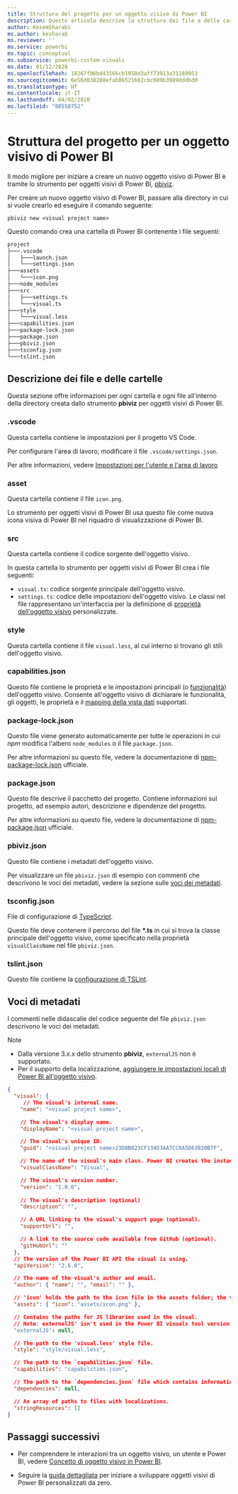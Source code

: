 ```yaml
---
title: Struttura del progetto per un oggetto visivo di Power BI
description: Questo articolo descrive la struttura dei file e delle cartelle del progetto per un oggetto visivo di Power BI
author: KesemSharabi
ms.author: kesharab
ms.reviewer: ''
ms.service: powerbi
ms.topic: conceptual
ms.subservice: powerbi-custom-visuals
ms.date: 01/12/2020
ms.openlocfilehash: 18267f06bd43166cb1958d3aff73913a31189953
ms.sourcegitcommit: 6e56d038280efab86521602cbc089b3989dddbd0
ms.translationtype: HT
ms.contentlocale: it-IT
ms.lasthandoff: 04/02/2020
ms.locfileid: "80550752"
---
```

# <a name="power-bi-visual-project-structure"></a>Struttura del progetto per un oggetto visivo di Power BI

Il modo migliore per iniziare a creare un nuovo oggetto visivo di Power BI è tramite lo strumento per oggetti visivi di Power BI, [pbiviz](https://www.npmjs.com/package/powerbi-visuals-tools).

Per creare un nuovo oggetto visivo di Power BI, passare alla directory in cui si vuole crearlo ed eseguire il comando seguente:

`pbiviz new <visual project name>`

Questo comando crea una cartella di Power BI contenente i file seguenti:

```markdown
project
├───.vscode
│   ├───launch.json
│   └───settings.json
├───assets
│   └───icon.png
├───node_modules
├───src
│   ├───settings.ts
│   └───visual.ts
├───style
│   └───visual.less
├───capabilities.json
├───package-lock.json
├───package.json
├───pbiviz.json
├───tsconfig.json
└───tslint.json
```

## <a name="folder-and-file-description"></a>Descrizione dei file e delle cartelle

Questa sezione offre informazioni per ogni cartella e ogni file all'interno della directory creata dallo strumento **pbiviz** per oggetti visivi di Power BI.  

### <a name="vscode"></a>.vscode

Questa cartella contiene le impostazioni per il progetto VS Code.

Per configurare l'area di lavoro, modificare il file `.vscode/settings.json`.

Per altre informazioni, vedere [Impostazioni per l'utente e l'area di lavoro](https://code.visualstudio.com/docs/getstarted/settings)

### <a name="assets"></a>asset

Questa cartella contiene il file `icon.png`.

Lo strumento per oggetti visivi di Power BI usa questo file come nuova icona visiva di Power BI nel riquadro di visualizzazione di Power BI.

### <a name="src"></a>src

Questa cartella contiene il codice sorgente dell'oggetto visivo.

In questa cartella lo strumento per oggetti visivi di Power BI crea i file seguenti:
* `visual.ts`: codice sorgente principale dell'oggetto visivo.
* `settings.ts`: codice delle impostazioni dell'oggetto visivo. Le classi nel file rappresentano un'interfaccia per la definizione di [proprietà dell'oggetto visivo](./objects-properties.md#properties) personalizzate.

### <a name="style"></a>style

Questa cartella contiene il file `visual.less`, al cui interno si trovano gli stili dell'oggetto visivo.

### <a name="capabilitiesjson"></a>capabilities.json

Questo file contiene le proprietà e le impostazioni principali (o [funzionalità](./capabilities.md)) dell'oggetto visivo. Consente all'oggetto visivo di dichiarare le funzionalità, gli oggetti, le proprietà e il [mapping della vista dati](./dataview-mappings.md) supportati.

### <a name="package-lockjson"></a>package-lock.json

Questo file viene generato automaticamente per tutte le operazioni in cui *npm* modifica l'albero `node_modules` o il file `package.json`.

Per altre informazioni su questo file, vedere la documentazione di [npm-package-lock.json](https://docs.npmjs.com/files/package-lock.json) ufficiale.

### <a name="packagejson"></a>package.json

Questo file descrive il pacchetto del progetto. Contiene informazioni sul progetto, ad esempio autori, descrizione e dipendenze del progetto.

Per altre informazioni su questo file, vedere la documentazione di [npm-package.json](https://docs.npmjs.com/files/package.json.html) ufficiale.

### <a name="pbivizjson"></a>pbiviz.json

Questo file contiene i metadati dell'oggetto visivo.

Per visualizzare un file `pbiviz.json` di esempio con commenti che descrivono le voci dei metadati, vedere la sezione sulle [voci dei metadati](#metadata-entries).

### <a name="tsconfigjson"></a>tsconfig.json

File di configurazione di [TypeScript](https://www.typescriptlang.org/docs/handbook/tsconfig-json.html).

Questo file deve contenere il percorso del file **\*.ts** in cui si trova la classe principale dell'oggetto visivo, come specificato nella proprietà `visualClassName` nel file `pbiviz.json`.

### <a name="tslintjson"></a>tslint.json

Questo file contiene la [ configurazione di TSLint](https://palantir.github.io/tslint/usage/configuration/).

## <a name="metadata-entries"></a>Voci di metadati

I commenti nelle didascalie del codice seguente del file `pbiviz.json` descrivono le voci dei metadati.

> [!NOTE]
> * Dalla versione 3.x.x dello strumento **pbiviz**, `externalJS` non è supportato.
> * Per il supporto della localizzazione, [aggiungere le impostazioni locali di Power BI all'oggetto visivo](./localization.md).

```json
{
  "visual": {
     // The visual's internal name.
    "name": "<visual project name>",

    // The visual's display name.
    "displayName": "<visual project name>",

    // The visual's unique ID.
    "guid": "<visual project name>23D8B823CF134D3AA7CC0A5D63B20B7F",

    // The name of the visual's main class. Power BI creates the instance of this class to start using the visual in a Power BI report.
    "visualClassName": "Visual",

    // The visual's version number.
    "version": "1.0.0",
    
    // The visual's description (optional)
    "description": "",

    // A URL linking to the visual's support page (optional).
    "supportUrl": "",

    // A link to the source code available from GitHub (optional).
    "gitHubUrl": ""
  },
  // The version of the Power BI API the visual is using.
  "apiVersion": "2.6.0",

  // The name of the visual's author and email.
  "author": { "name": "", "email": "" },

  // 'icon' holds the path to the icon file in the assets folder; the visual's display icon.
  "assets": { "icon": "assets/icon.png" },

  // Contains the paths for JS libraries used in the visual.
  // Note: externalJS' isn't used in the Power BI visuals tool version 3.x.x or higher.
  "externalJS": null,

  // The path to the 'visual.less' style file.
  "style": "style/visual.less",

  // The path to the `capabilities.json` file.
  "capabilities": "capabilities.json",

  // The path to the `dependencies.json` file which contains information about R packages used in R based visuals.
  "dependencies": null,

  // An array of paths to files with localizations.
  "stringResources": []
}
```

## <a name="next-steps"></a>Passaggi successivi

* Per comprendere le interazioni tra un oggetto visivo, un utente e Power BI, vedere [Concetto di oggetto visivo in Power BI](./power-bi-visuals-concept.md).

* Seguire la [guida dettagliata](./custom-visual-develop-tutorial.md) per iniziare a sviluppare oggetti visivi di Power BI personalizzati da zero.
